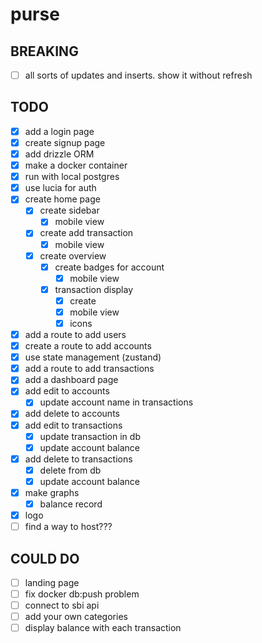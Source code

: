 # purse

## BREAKING

- [ ] all sorts of updates and inserts. show it without refresh

## TODO

- [x] add a login page
- [x] create signup page
- [x] add drizzle ORM
- [x] make a docker container
- [x] run with local postgres
- [x] use lucia for auth
- [x] create home page
  - [x] create sidebar
    - [x] mobile view
  - [x] create add transaction
    - [x] mobile view
  - [x] create overview
    - [x] create badges for account
      - [x] mobile view
    - [x] transaction display
      - [x] create
      - [x] mobile view
      - [x] icons
- [x] add a route to add users
- [x] create a route to add accounts
- [x] use state management (zustand)
- [x] add a route to add transactions
- [x] add a dashboard page
- [x] add edit to accounts
  - [x] update account name in transactions
- [x] add delete to accounts
- [x] add edit to transactions
  - [x] update transaction in db
  - [x] update account balance
- [x] add delete to transactions
  - [x] delete from db
  - [x] update account balance
- [x] make graphs
  - [x] balance record
- [x] logo
- [ ] find a way to host???

## COULD DO

- [ ] landing page
- [ ] fix docker db:push problem
- [ ] connect to sbi api
- [ ] add your own categories
- [ ] display balance with each transaction
